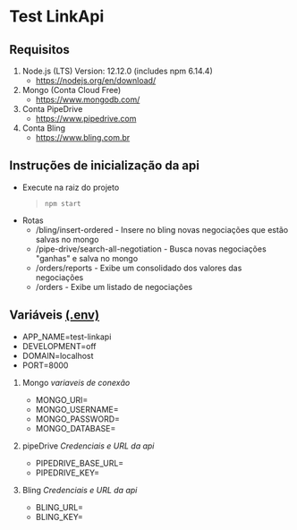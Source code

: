 # Test LinkApi

## Requisitos

  1. Node.js (LTS) Version: 12.12.0 (includes npm 6.14.4)
     * https://nodejs.org/en/download/
  1. Mongo (Conta Cloud Free)
     * https://www.mongodb.com/
  1. Conta PipeDrive
     * https://www.pipedrive.com
  1. Conta Bling
     * https://www.bling.com.br
     
     
## Instruções de inicialização da api

- Execute na raiz do projeto
  >  `npm start` 
- Rotas
  - /bling/insert-ordered - Insere no bling novas negociações que estão salvas no mongo
  - /pipe-drive/search-all-negotiation - Busca novas negociações "ganhas" e salva no mongo
  - /orders/reports - Exibe um consolidado dos valores das negociações
  - /orders - Exibe um listado de negociações

## Variáveis [(.env)](.env)

* APP_NAME=test-linkapi
* DEVELOPMENT=off
* DOMAIN=localhost
* PORT=8000

1. Mongo *variaveis de conexão*
    * MONGO_URI=
    * MONGO_USERNAME=
    * MONGO_PASSWORD=
    * MONGO_DATABASE=

1. pipeDrive *Credenciais e URL da api*
    * PIPEDRIVE_BASE_URL=
    * PIPEDRIVE_KEY=

1. Bling *Credenciais e URL da api*
    * BLING_URL=
    * BLING_KEY=